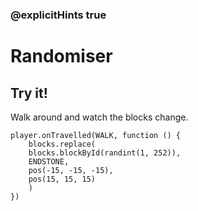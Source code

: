 ### @explicitHints true

# Randomiser

## Try it!

Walk around and watch the blocks change.

```template
player.onTravelled(WALK, function () {
    blocks.replace(
    blocks.blockById(randint(1, 252)),
    ENDSTONE,
    pos(-15, -15, -15),
    pos(15, 15, 15)
    )
})
```